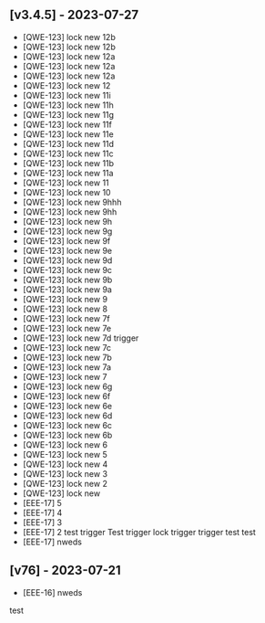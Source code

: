 ## [v3.4.5] - 2023-07-27

- [QWE-123] lock new 12b 
- [QWE-123] lock new 12b 
- [QWE-123] lock new 12a 
- [QWE-123] lock new 12a 
- [QWE-123] lock new 12a 
- [QWE-123] lock new 12 
- [QWE-123] lock new 11i 
- [QWE-123] lock new 11h 
- [QWE-123] lock new 11g 
- [QWE-123] lock new 11f 
- [QWE-123] lock new 11e 
- [QWE-123] lock new 11d 
- [QWE-123] lock new 11c 
- [QWE-123] lock new 11b 
- [QWE-123] lock new 11a 
- [QWE-123] lock new 11 
- [QWE-123] lock new 10 
- [QWE-123] lock new 9hhh 
- [QWE-123] lock new 9hh 
- [QWE-123] lock new 9h 
- [QWE-123] lock new 9g 
- [QWE-123] lock new 9f 
- [QWE-123] lock new 9e 
- [QWE-123] lock new 9d 
- [QWE-123] lock new 9c 
- [QWE-123] lock new 9b 
- [QWE-123] lock new 9a 
- [QWE-123] lock new 9 
- [QWE-123] lock new 8 
- [QWE-123] lock new 7f 
- [QWE-123] lock new 7e 
- [QWE-123] lock new 7d trigger 
- [QWE-123] lock new 7c 
- [QWE-123] lock new 7b 
- [QWE-123] lock new 7a 
- [QWE-123] lock new 7 
- [QWE-123] lock new 6g 
- [QWE-123] lock new 6f 
- [QWE-123] lock new 6e 
- [QWE-123] lock new 6d 
- [QWE-123] lock new 6c 
- [QWE-123] lock new 6b 
- [QWE-123] lock new 6 
- [QWE-123] lock new 5 
- [QWE-123] lock new 4 
- [QWE-123] lock new 3 
- [QWE-123] lock new 2 
- [QWE-123] lock new 
- [EEE-17] 5 
- [EEE-17] 4 
- [EEE-17] 3 
- [EEE-17] 2 test trigger Test trigger lock trigger trigger test test 
- [EEE-17] nweds 

## [v76] - 2023-07-21

- [EEE-16] nweds 

test
